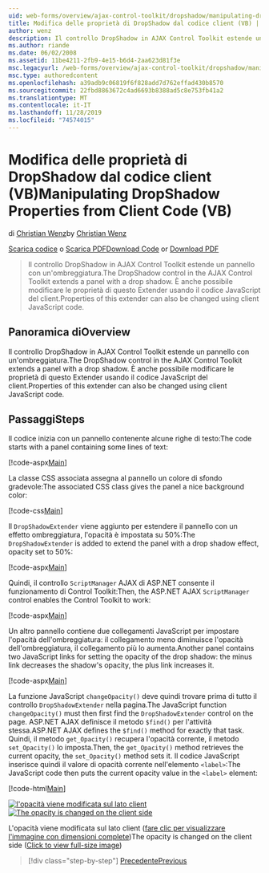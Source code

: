 ```yaml
---
uid: web-forms/overview/ajax-control-toolkit/dropshadow/manipulating-dropshadow-properties-from-client-code-vb
title: Modifica delle proprietà di DropShadow dal codice client (VB) | Microsoft Docs
author: wenz
description: Il controllo DropShadow in AJAX Control Toolkit estende un pannello con un'ombreggiatura. Le proprietà di questo Extender possono essere modificate anche usando il client JavaScript...
ms.author: riande
ms.date: 06/02/2008
ms.assetid: 11be4211-2fb9-4e15-b6d4-2aa623d81f3e
msc.legacyurl: /web-forms/overview/ajax-control-toolkit/dropshadow/manipulating-dropshadow-properties-from-client-code-vb
msc.type: authoredcontent
ms.openlocfilehash: a39adb9c06819f6f828add7d762effad430b8570
ms.sourcegitcommit: 22fbd8863672c4ad6693b8388ad5c8e753fb41a2
ms.translationtype: MT
ms.contentlocale: it-IT
ms.lasthandoff: 11/28/2019
ms.locfileid: "74574015"
---
```

# <a name="manipulating-dropshadow-properties-from-client-code-vb"></a><span data-ttu-id="db79e-104">Modifica delle proprietà di DropShadow dal codice client (VB)</span><span class="sxs-lookup"><span data-stu-id="db79e-104">Manipulating DropShadow Properties from Client Code (VB)</span></span>

<span data-ttu-id="db79e-105">di [Christian Wenz](https://github.com/wenz)</span><span class="sxs-lookup"><span data-stu-id="db79e-105">by [Christian Wenz](https://github.com/wenz)</span></span>

<span data-ttu-id="db79e-106">[Scarica codice](https://download.microsoft.com/download/5/1/6/51652a81-500b-4f6b-88d3-617103e7941e/DropShadow2.vb.zip) o [Scarica PDF](https://download.microsoft.com/download/b/6/a/b6ae89ee-df69-4c87-9bfb-ad1eb2b23373/dropshadow2VB.pdf)</span><span class="sxs-lookup"><span data-stu-id="db79e-106">[Download Code](https://download.microsoft.com/download/5/1/6/51652a81-500b-4f6b-88d3-617103e7941e/DropShadow2.vb.zip) or [Download PDF](https://download.microsoft.com/download/b/6/a/b6ae89ee-df69-4c87-9bfb-ad1eb2b23373/dropshadow2VB.pdf)</span></span>

> <span data-ttu-id="db79e-107">Il controllo DropShadow in AJAX Control Toolkit estende un pannello con un'ombreggiatura.</span><span class="sxs-lookup"><span data-stu-id="db79e-107">The DropShadow control in the AJAX Control Toolkit extends a panel with a drop shadow.</span></span> <span data-ttu-id="db79e-108">È anche possibile modificare le proprietà di questo Extender usando il codice JavaScript del client.</span><span class="sxs-lookup"><span data-stu-id="db79e-108">Properties of this extender can also be changed using client JavaScript code.</span></span>

## <a name="overview"></a><span data-ttu-id="db79e-109">Panoramica di</span><span class="sxs-lookup"><span data-stu-id="db79e-109">Overview</span></span>

<span data-ttu-id="db79e-110">Il controllo DropShadow in AJAX Control Toolkit estende un pannello con un'ombreggiatura.</span><span class="sxs-lookup"><span data-stu-id="db79e-110">The DropShadow control in the AJAX Control Toolkit extends a panel with a drop shadow.</span></span> <span data-ttu-id="db79e-111">È anche possibile modificare le proprietà di questo Extender usando il codice JavaScript del client.</span><span class="sxs-lookup"><span data-stu-id="db79e-111">Properties of this extender can also be changed using client JavaScript code.</span></span>

## <a name="steps"></a><span data-ttu-id="db79e-112">Passaggi</span><span class="sxs-lookup"><span data-stu-id="db79e-112">Steps</span></span>

<span data-ttu-id="db79e-113">Il codice inizia con un pannello contenente alcune righe di testo:</span><span class="sxs-lookup"><span data-stu-id="db79e-113">The code starts with a panel containing some lines of text:</span></span>

[!code-aspx[Main](manipulating-dropshadow-properties-from-client-code-vb/samples/sample1.aspx)]

<span data-ttu-id="db79e-114">La classe CSS associata assegna al pannello un colore di sfondo gradevole:</span><span class="sxs-lookup"><span data-stu-id="db79e-114">The associated CSS class gives the panel a nice background color:</span></span>

[!code-css[Main](manipulating-dropshadow-properties-from-client-code-vb/samples/sample2.css)]

<span data-ttu-id="db79e-115">Il `DropShadowExtender` viene aggiunto per estendere il pannello con un effetto ombreggiatura, l'opacità è impostata su 50%:</span><span class="sxs-lookup"><span data-stu-id="db79e-115">The `DropShadowExtender` is added to extend the panel with a drop shadow effect, opacity set to 50%:</span></span>

[!code-aspx[Main](manipulating-dropshadow-properties-from-client-code-vb/samples/sample3.aspx)]

<span data-ttu-id="db79e-116">Quindi, il controllo `ScriptManager` AJAX di ASP.NET consente il funzionamento di Control Toolkit:</span><span class="sxs-lookup"><span data-stu-id="db79e-116">Then, the ASP.NET AJAX `ScriptManager` control enables the Control Toolkit to work:</span></span>

[!code-aspx[Main](manipulating-dropshadow-properties-from-client-code-vb/samples/sample4.aspx)]

<span data-ttu-id="db79e-117">Un altro pannello contiene due collegamenti JavaScript per impostare l'opacità dell'ombreggiatura: il collegamento meno diminuisce l'opacità dell'ombreggiatura, il collegamento più lo aumenta.</span><span class="sxs-lookup"><span data-stu-id="db79e-117">Another panel contains two JavaScript links for setting the opacity of the drop shadow: the minus link decreases the shadow's opacity, the plus link increases it.</span></span>

[!code-aspx[Main](manipulating-dropshadow-properties-from-client-code-vb/samples/sample5.aspx)]

<span data-ttu-id="db79e-118">La funzione JavaScript `changeOpacity()` deve quindi trovare prima di tutto il controllo `DropShadowExtender` nella pagina.</span><span class="sxs-lookup"><span data-stu-id="db79e-118">The JavaScript function `changeOpacity()` must then first find the `DropShadowExtender` control on the page.</span></span> <span data-ttu-id="db79e-119">ASP.NET AJAX definisce il metodo `$find()` per l'attività stessa.</span><span class="sxs-lookup"><span data-stu-id="db79e-119">ASP.NET AJAX defines the `$find()` method for exactly that task.</span></span> <span data-ttu-id="db79e-120">Quindi, il metodo `get_Opacity()` recupera l'opacità corrente, il metodo `set_Opacity()` lo imposta.</span><span class="sxs-lookup"><span data-stu-id="db79e-120">Then, the `get_Opacity()` method retrieves the current opacity, the `set_Opacity()` method sets it.</span></span> <span data-ttu-id="db79e-121">Il codice JavaScript inserisce quindi il valore di opacità corrente nell'elemento `<label>`:</span><span class="sxs-lookup"><span data-stu-id="db79e-121">The JavaScript code then puts the current opacity value in the `<label>` element:</span></span>

[!code-html[Main](manipulating-dropshadow-properties-from-client-code-vb/samples/sample6.html)]

<span data-ttu-id="db79e-122">[![l'opacità viene modificata sul lato client](manipulating-dropshadow-properties-from-client-code-vb/_static/image2.png)](manipulating-dropshadow-properties-from-client-code-vb/_static/image1.png)</span><span class="sxs-lookup"><span data-stu-id="db79e-122">[![The opacity is changed on the client side](manipulating-dropshadow-properties-from-client-code-vb/_static/image2.png)](manipulating-dropshadow-properties-from-client-code-vb/_static/image1.png)</span></span>

<span data-ttu-id="db79e-123">L'opacità viene modificata sul lato client ([fare clic per visualizzare l'immagine con dimensioni complete](manipulating-dropshadow-properties-from-client-code-vb/_static/image3.png))</span><span class="sxs-lookup"><span data-stu-id="db79e-123">The opacity is changed on the client side ([Click to view full-size image](manipulating-dropshadow-properties-from-client-code-vb/_static/image3.png))</span></span>

> [!div class="step-by-step"]
> [<span data-ttu-id="db79e-124">Precedente</span><span class="sxs-lookup"><span data-stu-id="db79e-124">Previous</span></span>](adjusting-the-z-index-of-a-dropshadow-vb.md)
